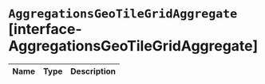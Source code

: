 # `AggregationsGeoTileGridAggregate` [interface-AggregationsGeoTileGridAggregate]

| Name | Type | Description |
| - | - | - |
